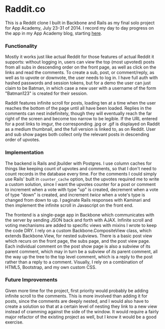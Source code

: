 <h1>Raddit.co</h1>

This is a Reddit clone I built in Backbone and Rails as my final solo project for App Academy, July 23-31 of 2014. I record my day to day progress on the app in my App Academy blog, starting <a href="http://thejaggedhedgehog.tumblr.com/post/92694725935/going-solo">here</a>.

<h3>Functionality</h3>
Mostly it works just like actual Reddit for those features of actual Reddit it supports: without logging in, users can view the top (most upvoted) posts from all subs in descending order on the front page, as well as click on the links and read the comments. To create a sub, post, or comment/reply, as well as to upvote or downvote, the user needs to log in. I have full auth with hashed passwords and session tokens, but for a demo the user can just claim to be Batman, in which case a new user with a username of the form "Batman123" is created for their session.

Raddit features infinite scroll for posts, loading ten at a time when the user reaches the bottom of the page until all have been loaded. Replies in the comments can nest indefinitely, though they will eventually reach the far right of the screen and become too narrow to be legible. If the URL entered for a post links to imgur, the corresponding .jpg or .gif is displayed on Raddit as a medium thumbnail, and the full version is linked to, as on Reddit. User and sub show pages both collect only the relevant posts in descending order of upvotes.

<h3>Implementation</h3>
The backend is Rails and jbuilder with Postgres. I use column caches for things like keeping count of upvotes and comments, so that I don't need to count records in the database every time. For the comments I could simply use Rails' built in <code>counter_cache</code> option, but the upvotes required me to write a custom solution, since I want the upvotes counter for a post or comment to increment when a vote with type "up" is created, decrement when a vote of type "down" is created, and increment <i>twice</i> when a vote's type is changed from down to up. I paginate Rails responses with Kaminari and then implement the infinite scroll in Javascript on the front end.

The frontend is a single-page app in Backbone which communicates with the server by sending JSON back and forth with AJAX. Infinite scroll and voting mechanisms are added to specific views with mixins I wrote to keep the code DRY. I rely on a custom Backbone.CompositeView class, which extends Backbone.View, for nested subviews. There is a basic post view which recurs on the front page, the subs page, and the post view page. Each individual comment on the post show page is also a subview of its parent comment, which may in turn be a subview of <i>its</i> parent comment, all the way up the tree to the top level comment, which is a reply to the post rather than a reply to a comment. Visually, I rely on a combination of HTML5, Bootstrap, and my own custom CSS. 

<h3>Future Improvements</h3>
Given more time for the project, first priority would probably be adding infinite scroll to the comments. This is more involved than adding it for posts, since the comments are deeply nested, and I would also have to create a solution so that at a certain level of nesting they link to a new view instead of cramming against the side of the window. It would require a fairly major refactor of the existing project as well, but I know it would be a good exercise.
